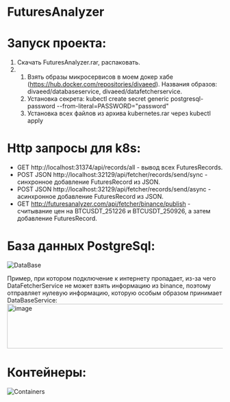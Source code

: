# FuturesAnalyzer
# Запуск проекта:
1. Скачать FuturesAnalyzer.rar, распаковать.
2. 1. Взять образы микросервисов в моем докер хабе (https://hub.docker.com/repositories/divaeed). Названия образов: divaeed/databaseservice, divaeed/datafetcherservice.
   2. Установка секрета: kubectl create secret generic postgresql-password --from-literal=PASSWORD="password"
   3. Установка всех файлов из архива kubernetes.rar через kubectl apply
# Http запросы для k8s:
- GET http://localhost:31374/api/records/all - вывод всех FuturesRecords.
- POST JSON http://localhost:32129/api/fetcher/records/send/sync - синхронное добавление FuturesRecord из JSON.
- POST JSON http://localhost:32129/api/fetcher/records/send/async - aсинхронное добавление FuturesRecord из JSON.
- GET http://futuresanalyzer.com/api/fetcher/binance/publish - считывание цен на BTCUSDT_251226 и BTCUSDT_250926, а затем добавление FuturesRecord.

# База данных PostgreSql:
![DataBase](https://github.com/user-attachments/assets/cecd736c-0ca7-41e7-9706-f8e9c310b8b1)

Пример, при котором подключение к интернету пропадает, из-за чего DataFetcherService не может взять информацию из binance, поэтому отправляет нулевую информацию, которую особым образом принимает DataBaseService:
<img width="860" height="104" alt="image" src="https://github.com/user-attachments/assets/e3180b92-fcfd-4466-8482-cf3fa41ab1ae" />
# Контейнеры:
![Containers](https://github.com/user-attachments/assets/e5bfe4c1-44f1-4e1c-857b-0e83703d5fd9)
